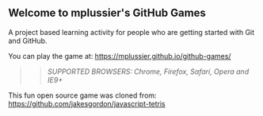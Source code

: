## Welcome to mplussier's GitHub Games

A project based learning activity for people who are getting started with Git and GitHub.

You can play the game at: https://mplussier.github.io/github-games/

>> _*SUPPORTED BROWSERS*: Chrome, Firefox, Safari, Opera and IE9+_

This fun open source game was cloned from: https://github.com/jakesgordon/javascript-tetris

